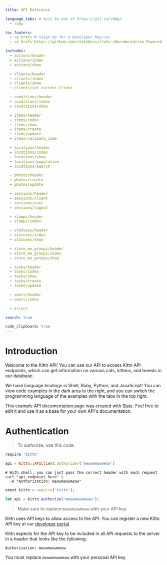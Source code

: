 ```yaml
---
title: API Reference

language_tabs: # must be one of https://git.io/vQNgJ
  - ruby

toc_footers:
  - <a href='#'>Sign Up for a Developer Key</a>
  - <a href='https://github.com/slatedocs/slate'>Documentation Powered by Slate</a>

includes:
  - actions/header
  - actions/index
  - actions/show

  - clients/header
  - clients/index
  - clients/show
  - clients/set_current_client

  - conditions/header
  - conditions/index
  - conditions/show

  - items/header
  - items/index
  - items/show
  - items/create
  - items/update
  - items/validate_code

  - locations/header
  - locations/index
  - locations/show
  - locations/population
  - locations/search

  - photos/header
  - photos/create
  - photos/update

  - sessions/header
  - sessions/client
  - sessions/user
  - sessions/logout

  - stamps/header
  - stamps/index

  - statuses/header
  - statuses/index
  - statuses/show

  - store_me_groups/header
  - store_me_groups/index
  - store_me_groups/show

  - tasks/header
  - tasks/index
  - tasks/show
  - tasks/create
  - tasks/update

  - users/header
  - users/index

  - errors

search: true

code_clipboard: true
---
```


# Introduction

Welcome to the Kittn API! You can use our API to access Kittn API endpoints, which can get information on various cats, kittens, and breeds in our database.

We have language bindings in Shell, Ruby, Python, and JavaScript! You can view code examples in the dark area to the right, and you can switch the programming language of the examples with the tabs in the top right.

This example API documentation page was created with [Slate](https://github.com/slatedocs/slate). Feel free to edit it and use it as a base for your own API's documentation.

# Authentication

> To authorize, use this code:

```ruby
require 'kittn'

api = Kittn::APIClient.authorize!('meowmeowmeow')
```

```shell
# With shell, you can just pass the correct header with each request
curl "api_endpoint_here" \
  -H "Authorization: meowmeowmeow"
```

```javascript
const kittn = require('kittn');

let api = kittn.authorize('meowmeowmeow');
```

> Make sure to replace `meowmeowmeow` with your API key.

Kittn uses API keys to allow access to the API. You can register a new Kittn API key at our [developer portal](http://example.com/developers).

Kittn expects for the API key to be included in all API requests to the server in a header that looks like the following:

`Authorization: meowmeowmeow`

<aside class="notice">
You must replace <code>meowmeowmeow</code> with your personal API key.
</aside>

